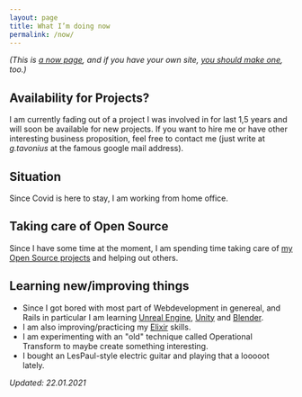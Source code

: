 ```yaml
---
layout: page
title: What I’m doing now
permalink: /now/
---
```


_(This is [a now page](https://nownownow.com/about), and if you have your own site, [you should make one](https://nownownow.com/about), too.)_

## Availability for Projects?

I am currently fading out of a project I was involved in for last 1,5 years and will soon be available for new projects. If you want to hire me or have other interesting business proposition, feel free to contact me (just write at _g.tavonius_ at the famous google mail address).

## Situation

Since Covid is here to stay, I am working from home office.

## Taking care of Open Source

Since I have some time at the moment, I am spending time taking care of [my Open Source projects](https://github.com/Calamari) and helping out others.

## Learning new/improving things

- Since I got bored with most part of Webdevelopment in genereal, and Rails in particular I am learning [Unreal Engine](https://www.unrealengine.com/), [Unity](https://unity.com/) and [Blender](https://www.blender.org/).
- I am also improving/practicing my [Elixir](https://elixir-lang.org/) skills.
- I am experimenting with an "old" technique called Operational Transform to maybe create something interesting.
- I bought an LesPaul-style electric guitar and playing that a looooot lately.

_Updated: 22.01.2021_

